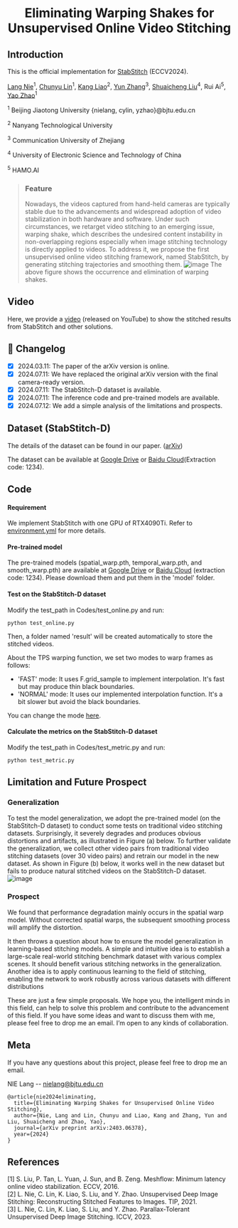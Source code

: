 # <p align="center">Eliminating Warping Shakes for Unsupervised Online Video Stitching

## Introduction
This is the official implementation for [StabStitch](https://arxiv.org/abs/2403.06378) (ECCV2024).

[Lang Nie](https://nie-lang.github.io/)<sup>1</sup>, [Chunyu Lin](https://faculty.bjtu.edu.cn/8549/)<sup>1</sup>, [Kang Liao](https://kangliao929.github.io/)<sup>2</sup>, [Yun Zhang](http://zhangyunnet.cn/academic/index.html)<sup>3</sup>, [Shuaicheng Liu](http://www.liushuaicheng.org/)<sup>4</sup>, Rui Ai<sup>5</sup>, [Yao Zhao](https://faculty.bjtu.edu.cn/5900/)<sup>1</sup>

<sup>1</sup> Beijing Jiaotong University  {nielang, cylin, yzhao}@bjtu.edu.cn

<sup>2</sup> Nanyang Technological University

<sup>3</sup> Communication University of Zhejiang 

<sup>4</sup> University of Electronic Science and Technology of China

<sup>5</sup> HAMO.AI

> ### Feature
> Nowadays, the videos captured from hand-held cameras are typically stable due to the advancements and widespread adoption of video stabilization in both hardware and software. Under such circumstances, we retarget video stitching to an emerging issue, warping shake, which describes the undesired content instability in non-overlapping regions especially when image stitching technology is directly applied to videos. To address it, we propose the first unsupervised online video stitching framework, named StabStitch, by generating stitching trajectories and smoothing them. 
![image](https://github.com/nie-lang/StabStitch/blob/main/fig.png)
The above figure shows the occurrence and elimination of warping shakes.
> 
## Video
Here, we provide a [video](https://www.youtube.com/watch?v=03kGEZJHxzI&t) (released on YouTube) to show the stitched results from StabStitch and other solutions.

## 📝 Changelog

- [x] 2024.03.11: The paper of the arXiv version is online.
- [x] 2024.07.11: We have replaced the original arXiv version with the final camera-ready version.
- [x] 2024.07.11: The StabStitch-D dataset is available.
- [x] 2024.07.11: The inference code and pre-trained models are available.
- [x] 2024.07.12: We add a simple analysis of the limitations and prospects.

## Dataset (StabStitch-D)
The details of the dataset can be found in our paper. ([arXiv](https://arxiv.org/abs/2403.06378))

The dataset can be available at [Google Drive](https://drive.google.com/drive/folders/16EDGrKOLLwcMseOjpI7bCrv_aP1MYVcz?usp=sharing) or [Baidu Cloud](https://pan.baidu.com/s/1TKQAQ9zryUuU4uzTiswfHg)(Extraction code: 1234).

## Code
#### Requirement
We implement StabStitch with one GPU of RTX4090Ti. Refer to [environment.yml](https://github.com/nie-lang/StabStitch/blob/main/environment.yml) for more details.

#### Pre-trained model
The pre-trained models (spatial_warp.pth, temporal_warp.pth, and smooth_warp.pth) are available at [Google Drive](https://drive.google.com/drive/folders/1TuhQgD945MMnhmvnOwBS1LoLkYR1eetj?usp=sharing) or [Baidu Cloud](https://pan.baidu.com/s/1TTSbR4UYFL8f-nP3aGME7g) (extraction code: 1234). Please download them and put them in the 'model' folder.

#### Test on the StabStitch-D dataset
Modify the test_path in Codes/test_online.py and run:
```
python test_online.py
```
Then, a folder named 'result' will be created automatically to store the stitched videos.

About the TPS warping function, we set two modes to warp frames as follows:
* 'FAST' mode: It uses F.grid_sample to implement interpolation. It's fast but may produce thin black boundaries.
* 'NORMAL' mode: It uses our implemented interpolation function. It's a bit slower but avoid the black boundaries.

You can change the mode [here](https://github.com/nie-lang/StabStitch/blob/0c3665377e8bb76e062d5276cda72a7c7f0fab5b/Codes/test_online.py#L127).


#### Calculate the metrics on the StabStitch-D dataset
Modify the test_path in Codes/test_metric.py and run:
```
python test_metric.py
```

## Limitation and Future Prospect 

### Generalization
To test the model generalization, we adopt the pre-trained model (on the StabStitch-D dataset) to conduct some tests on traditional video stitching datasets. Surprisingly, it severely degrades and produces obvious distortions and artifacts, as illustrated in Figure (a) below. To further validate the generalization, we collect other video pairs from traditional video stitching datasets (over 30 video pairs) and retrain our model in the new dataset. As shown in Figure (b) below, it works well in the new dataset but fails to produce natural stitched videos on the StabStitch-D dataset.
![image](https://github.com/nie-lang/StabStitch/blob/main/limitation.png)

### Prospect
We found that performance degradation mainly occurs in the spatial warp model. Without corrected spatial warps, the subsequent smoothing process will amplify the distortion.

It then throws a question about how to ensure the model generalization in learning-based stitching models. A simple and intuitive idea is to establish a large-scale real-world stitching benchmark dataset with various complex scenes. It should benefit various stitching networks in the generalization. Another idea is to apply continuous learning to the field of stitching, enabling the network to work robustly across various datasets with different distributions

These are just a few simple proposals. We hope you, the intelligent minds in this field, can help to solve this problem and contribute to the advancement of this field. If you have some ideas and want to discuss them with me, please feel free to drop me an email. I’m open to any kinds of collaboration. 

## Meta
If you have any questions about this project, please feel free to drop me an email.

NIE Lang -- nielang@bjtu.edu.cn
```
@article{nie2024eliminating,
  title={Eliminating Warping Shakes for Unsupervised Online Video Stitching},
  author={Nie, Lang and Lin, Chunyu and Liao, Kang and Zhang, Yun and Liu, Shuaicheng and Zhao, Yao},
  journal={arXiv preprint arXiv:2403.06378},
  year={2024}
}
```


## References
[1] S. Liu, P. Tan, L. Yuan, J. Sun, and B. Zeng. Meshflow: Minimum latency online video stabilization. ECCV, 2016.  
[2] L. Nie, C. Lin, K. Liao, S. Liu, and Y. Zhao. Unsupervised Deep Image Stitching: Reconstructing Stitched Features to Images. TIP, 2021.   
[3] L. Nie, C. Lin, K. Liao, S. Liu, and Y. Zhao. Parallax-Tolerant Unsupervised Deep Image Stitching. ICCV, 2023.   
